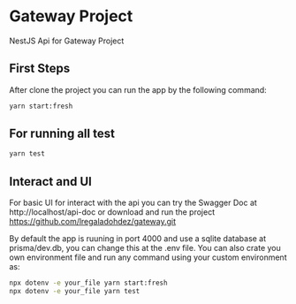 # Gateway Project

NestJS Api for Gateway Project

## First Steps

After clone the project you can run the app by the following command:

```bash
yarn start:fresh
```

## For running all test

```bash
yarn test
```
## Interact and UI

For basic UI for interact with the api you can try the Swagger Doc at http://localhost/api-doc or download and run the project https://github.com/lregaladohdez/gateway.git

By default the app is ruuning in port 4000 and use a sqlite database at prisma/dev.db, you can change this at the .env file. You can also crate you own environment file and run any command using your custom environment as:

```bash
npx dotenv -e your_file yarn start:fresh
npx dotenv -e your_file yarn test
```